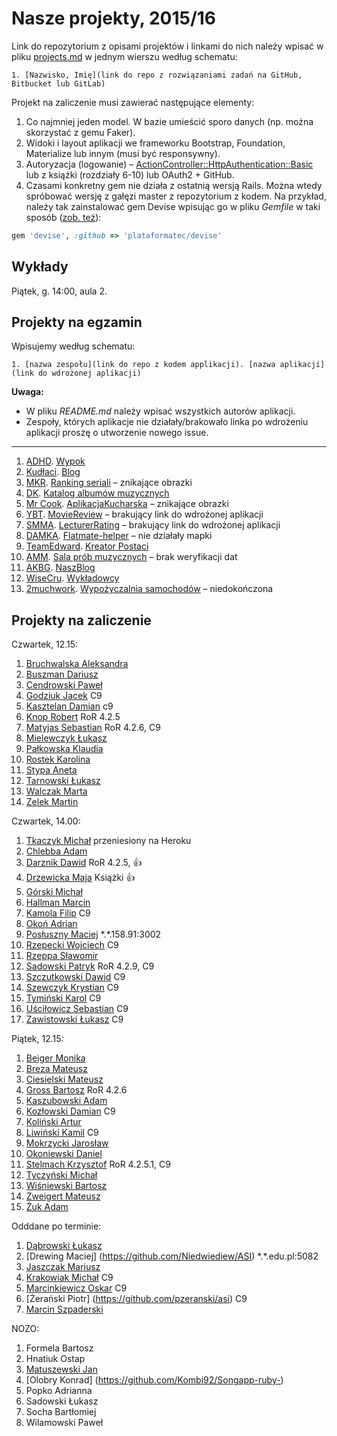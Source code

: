 # Nasze projekty, 2015/16

Link do repozytorium z opisami projektów i linkami do nich należy wpisać
w pliku [projects.md](projects.md) w jednym wierszu według schematu:

```
1. [Nazwisko, Imię](link do repo z rozwiązaniami zadań na GitHub, Bitbucket lub GitLab)
```

Projekt na zaliczenie musi zawierać następujące elementy:

1. Co najmniej jeden model. W bazie umieścić sporo danych
  (np. można skorzystać z gemu Faker).
1. Widoki i layout aplikacji we frameworku Bootstrap, Foundation, Materialize
   lub innym (musi być responsywny).
1. Autoryzacja (logowanie) – [ActionController::HttpAuthentication::Basic](http://edgeapi.rubyonrails.org/classes/ActionController/HttpAuthentication/Basic.html)
   lub z książki [](https://www.railstutorial.org/book) (rozdziały 6-10)
   lub OAuth2 + GitHub.
1. Czasami konkretny gem nie działa z ostatnią wersją Rails. Można wtedy spróbować
  wersję z gałęzi master z repozytorium z kodem. Na przykład, należy tak zainstalować
  gem Devise wpisując go w pliku _Gemfile_ w taki sposób
  ([zob. też](http://bundler.io/git.html)):

```ruby
gem 'devise', :github => 'plataformatec/devise'
```

## Wykłady

Piątek, g. 14:00, aula 2.


## Projekty na egzamin

Wpisujemy według schematu:

```
1. [nazwa zespołu](link do repo z kodem applikacji). [nazwa aplikacji](link do wdrożonej aplikacji)
```

**Uwaga:** 

* W pliku _README.md_ należy wpisać wszystkich autorów aplikacji.
* Zespoły, których aplikacje nie działały/brakowało linka po wdrożeniu aplikacji proszę o utworzenie nowego issue.

----

1. [ADHD](https://github.com/romety2/asi_egz).  [Wypok](http://spalonytoster.me/)
1. [Kudłaci](https://github.com/mkrakowiak/Rails_nowy_egzamin2). [Blog](blogkudlatych.herokuapp.com)
1. [MKR](https://github.com/rubyugprojekt/asi_egzamin). [Ranking seriali](https://projekt-ruby.herokuapp.com/) – znikające obrazki
1. [DK](https://github.com/dkozlowski22/Projekt_egzamin_ASI).  [Katalog albumów muzycznych](https://stormy-thicket-30324.herokuapp.com/)
1. [Mr Cook](https://github.com/damian11/egzaminASI). [AplikacjaKucharska](https://serene-retreat-91830.herokuapp.com/) – znikające obrazki
1. [YBT](https://github.com/MajaD/MovieReview.git). [MovieReview]() – brakujący link do wdrożonej aplikacji 
1. [SMMA](https://github.com/Strugacki/LecturerRatingAppRoR). [LecturerRating]() – brakujący link do wdrożonej aplikacji
1. [DAMKA](https://github.com/kpalkowska/Flatmate-helper). [Flatmate-helper](https://flatmate-helper-app.herokuapp.com) – nie działały mapki
1. [TeamEdward](https://github.com/okoniewskid/Rails). [Kreator Postaci](https://kreator-postaci.herokuapp.com/)
1. [AMM](https://github.com/adamzuk/rehearsal-room). [Sala prób muzycznych](http://rehearsal-room-prod.herokuapp.com/) – brak weryfikacji dat
1. [AKBG](https://github.com/chomyczek/egzaim-asi). [NaszBlog](https://egzamin-asi-chomyczek.c9users.io)
1. [WiseCru](https://github.com/pcendrowski/asi-projekt-egzamin). [Wykładowcy](https://wykladowcyzespolowy.herokuapp.com/)
1. [2muchwork](https://github.com/vvisnia/asi_projekt_egzamin). [Wypożyczalnia samochodów](http://carrtental.herokuapp.com/) – niedokończona


## Projekty na zaliczenie

Czwartek, 12.15:

1. [Bruchwalska Aleksandra](https://github.com/ABruchwalska/ror)
1. [Buszman Dariusz](https://github.com/dbuszman/flatmate_helper)
1. [Cendrowski Paweł](https://github.com/pcendrowski/asi-projekty)
1. [Godziuk Jacek](https://github.com/jgodziuk/ASI) C9
1. [Kasztelan Damian](https://github.com/damian11/ASI-1) c9
1. [Knop Robert](https://github.com/Amenorphus/ProjektASI) RoR 4.2.5
1. [Matyjas Sebastian](https://github.com/reamider/asi) RoR 4.2.6, C9
1. [Mielewczyk Łukasz](https://github.com/romety2/asi_zal)
1. [Pałkowska Klaudia](https://github.com/kpalkowska/rails)
1. [Rostek Karolina](https://github.com/Carolsien/ArchitekturaSerwisowInternetowych)
1. [Stypa Aneta](https://github.com/aneta-7/architektura)
1. [Tarnowski Łukasz](https://github.com/ltarnowski1/Architektura-serwisow-internetowych)
1. [Walczak Marta](https://github.com/mawala/Asi)
1. [Zelek Martin](https://github.com/martin123154/Architektura-serwis-w-internetowych)

Czwartek, 14.00:

1. [Tkaczyk Michał](https://github.com/Emkate/projektASI) przeniesiony na Heroku
1. [Chlebba Adam](https://github.com/AChlebba/ASI)
1. [Darznik Dawid](https://github.com/Dawid93/ASI2016.git) RoR 4.2.5, :+1:
1. [Drzewicka Maja](https://github.com/MajaD/Ruby_proj1.git) Książki :+1:
1. [Górski Michał](https://github.com/DajMiNazwe/asi)
1. [Hallman Marcin](https://github.com/Strugacki/ASI2016)
1. [Kamola Filip](https://github.com/fkamola/ASI) C9
1. [Okoń Adrian](https://github.com/adrianokon/asi_lab)
1. [Posłuszny Maciej](https://github.com/spalonytoster/rails-superheroes) \*.\*.158.91:3002
1. [Rzepecki Wojciech](https://github.com/wojtasss/tsi-checkout-project-rails) C9
1. [Rzeppa Sławomir](https://github.com/srzeppa/asi)
1. [Sadowski Patryk](https://github.com/psadowski/Rails) RoR 4.2.9, C9
1. [Szczutkowski Dawid](https://github.com/dszczutkowski/ASI2016) C9
1. [Szewczyk Krystian](https://github.com/kszewczyk1/ASI2016) C9
1. [Tymiński Karol](https://github.com/ktyminski/asi-projekty) C9
1. [Uściłowicz Sebastian](https://github.com/suscilowicz/ASI_LAB) C9
1. [Zawistowski Łukasz](https://github.com/lzawistowski/RailsProjekt1) C9

Piątek, 12.15:

1. [Beiger Monika](https://github.com/mbeiger/ASI)
1. [Breza Mateusz](https://github.com/mbreza/ruby1)
1. [Ciesielski Mateusz](https://github.com/m-ciesielski/rails)
1. [Gross Bartosz](https://github.com/grossB/asi) RoR 4.2.6
1. [Kaszubowski Adam](https://github.com/chomyczek/zaliczenie-asi)
1. [Kozłowski Damian](https://github.com/dkozlowski22/ASI-projekt) C9
1. [Koliński Artur](https://github.com/artkolinski/rails)
1. [Liwiński Kamil](https://github.com/panUFO/ASI) C9
1. [Mokrzycki Jarosław](https://github.com/jmokrzycki/asi-projekt)
1. [Okoniewski Daniel](https://github.com/okoniewskid/Architektura_serwisow_internetowych)
1. [Stelmach Krzysztof](https://bitbucket.org/KrzysiekES/asi) RoR 4.2.5.1, C9
1. [Tyczyński Michał](https://github.com/mtyczynski/rails)
1. [Wiśniewski Bartosz](https://github.com/vvisnia/asi)
1. [Zweigert Mateusz](https://github.com/mzweigert/Rails)
1. [Żuk Adam](https://github.com/adamzuk/asi-project)

Odddane po terminie:

1. [Dąbrowski Łukasz](https://github.com/ldabrowski/ASI)
1. [Drewing Maciej] (https://github.com/Niedwiediew/ASI) \*.\*.edu.pl:5082
1. [Jaszczak Mariusz](https://github.com/mjaszczak/asi2016)
1. [Krakowiak Michał](https://github.com/mkrakowiak/rails2) C9
1. [Marcinkiewicz Oskar](https://github.com/BoskiOski/ASI) C9
1. [Żerański Piotr] (https://github.com/pzeranski/asi) C9
2. [Marcin Szpaderski](https://github.com/mszpaderski/ASI_2016.git)

NOZO:

1. Formela Bartosz
1. Hnatiuk Ostap
1. [Matuszewski Jan](https://github.com/JMatuszewski/projekty-asi)
1. [Olobry Konrad] (https://github.com/Kombi92/Songapp-ruby-)
1. Popko Adrianna
1. Sadowski Łukasz
1. Socha Bartłomiej
1. Wilamowski Paweł

<!--
1. Wójcicka Zuzanna – niezaliczone laboratorium
1. [Wójcicka Zuzanna](https://github.com/zwojcicka/ASI). brakujący link do wdrożonej aplikacji 
-->
